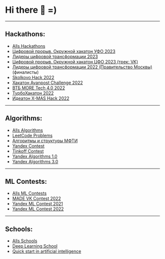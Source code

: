 # Hi there 👋 =)
***
## Hackathons:
- [Alls Hackathons](../../../Hackathons)
- [Цифровой прорыв. Окружной хакатон УФО 2023](../../../Hack_AI_MosStroy_2023)
- [Лидеры цифровой трансформации 2023](../../../Hack_Leaders_2023)
- [Цифровой прорыв. Окружной хакатон ЦФО 2023 (трек: VK)](../../../Hack_AI_VK_2023)
- [Лидеры цифровой трансформации 2022 (Правительство Москвы)](../../../Hack_Leaders_2022) (финалисты)
- [Skolkovo Hack 2022](../../../Hack_Skolkovo_2022)
- [Хакатон Avanpost Challenge 2022](../../../Hack_Avanpost_2022)
- [ВТБ MORE Tech 4.0 2022](../../../Hack_VTB_MORE_Tech_4)
- [ТурбоХакатон 2022](../../../Hack_TurboHack_2022)
- [Идеатон X-MAS Hack 2022](../../../Hack_Ideaton_XMas_2022)

***
## Algorithms:
- [Alls Algorithms](../../../Algorithms)
- [LeetCode Problems](../../../Algorithms/tree/master/leet_code)
- [Алгоритмы и структуры МФТИ](../../../Algorithms/tree/master/mipt_lections/mipt_lections/)
- [Yandex Contest](../../../Yandex_Contest)
- [Tinkoff Contest](../../../Tinkoff_Algorithms)
- [Yandex Algorithms 1.0](../../../Yandex_Contest/tree/main/Yandex_Algorithms_1_0)
- [Yandex Algorithms 3.0](../../../Yandex_Contest/tree/main/Yandex_Algorithms_3_0 (2023))

***
## ML Contests:
- [Alls ML Contests](../../../Contest)
- [MADE VK Contest 2022](../../../Contest/tree/master/MADE)
- [Yandex ML Contest 2021](../../../Yandex_Contest/tree/main/ML_Contest_2021)
- [Yandex ML Contest 2022](../../../Yandex_Contest/tree/main/ML_Contest_2022)


***
## Schools:
- [Alls Schools](../../../School)
- [Deep Learning School](../../../School/tree/master/dls)
- [Quick start in artificial intelligence](../../../School/tree/master/quick_start_ml_mipt)



<!--
**TimeNtWait/TimeNtWait** is a ✨ _special_ ✨ repository because its `README.md` (this file) appears on your GitHub profile.

Here are some ideas to get you started:

- 🔭 I’m currently working on ...
- 🌱 I’m currently learning ...
- 👯 I’m looking to collaborate on ...
- 🤔 I’m looking for help with ...
- 💬 Ask me about ...
- 📫 How to reach me: ...
- 😄 Pronouns: ...
- ⚡ Fun fact: ...
-->
